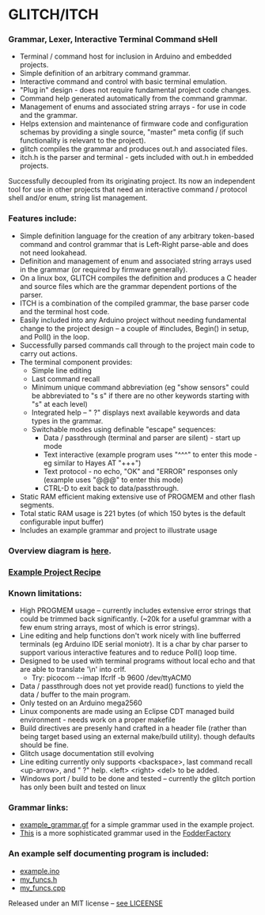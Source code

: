 # GLITCH/ITCH

### Grammar, Lexer, Interactive Terminal Command sHell

- Terminal / command host for inclusion in Arduino and embedded projects.
- Simple definition of an arbitrary command grammar.
- Interactive command and control with basic terminal emulation.
- "Plug in" design - does not require fundamental project code changes.
- Command help generated automatically from the command grammar.
- Management of enums and associated string arrays - for use in code and the grammar.
- Helps extension and maintenance of firmware code and configuration schemas by providing a single source, "master" meta config (if such functionality is relevant to the project).
 - glitch compiles the grammar and produces out.h and associated files.
 - itch.h is the parser and terminal - gets included with out.h in embedded projects.

Successfully decoupled from its originating project. Its now an independent tool for use in other projects that need an interactive command / protocol shell and/or enum, string list management.

### Features include:

- Simple definition language for the creation of any arbitrary token-based command and control grammar that is Left-Right parse-able and does not need lookahead.
- Definition and management of enum and associated string arrays used in the grammar (or required by firmware generally).
- On a linux box, GLITCH compiles the definition and produces a C header and source files which are the grammar dependent portions of the parser.
- ITCH is a combination of the compiled grammar, the base parser code and the terminal host code.
- Easily included into any Arduino project without needing fundamental change to the project design – a couple of #includes, Begin() in setup, and Poll() in the loop.
- Successfully parsed commands call through to the project main code to carry out actions.
- The terminal component provides: 
  - Simple line editing
  - Last command recall
  - Minimum unique command abbreviation (eg &quot;show sensors&quot; could be abbreviated to &quot;s s&quot; if there are no other keywords starting with &quot;s&quot; at each level)
  - Integrated help – &quot; ?&quot; displays next available keywords and data types in the grammar.
  - Switchable modes using definable "escape" sequences:
    - Data / passthrough (terminal and parser are silent) - start up mode
    - Text interactive (example program uses "^^^" to enter this mode - eg similar to Hayes AT "+++")
    - Text protocol - no echo, "OK" and "ERROR" responses only (example uses "@@@" to enter this mode)
    - CTRL-D to exit back to data/passthrough.
- Static RAM efficient making extensive use of PROGMEM and other flash segments.
- Total static RAM usage is 221 bytes (of which 150 bytes is the default configurable input buffer)
- Includes an example grammar and project to illustrate usage

### Overview diagram is [here](Overview.png).

### [Example Project Recipe](USAGE.md)

### Known limitations:

- High PROGMEM usage – currently includes extensive error strings that could be trimmed back significantly. (~20k for a useful grammar with a few enum string arrays, most of which is error strings).
- Line editing and help functions don't work nicely with line bufferred terminals (eg Arduino IDE serial moniotr). It is a char by char parser to support various interactive features and to reduce Poll() loop time.
- Designed to be used with terminal programs without local echo and that are able to translate '\n' into crlf.
  - Try: picocom --imap lfcrlf -b 9600 /dev/ttyACM0
- Data / passthrough does not yet provide read() functions to yield the data / buffer to the main program. 
- Only tested on an Arduino mega2560
- Linux components are made using an Eclipse CDT managed build environment - needs work on a proper makefile
- Build directives are presenly hand crafted in a header file (rather than being target based using an external make/build utility). though defaults should be fine.
- Glitch usage documentation still evolving
- Line editing currently only supports \<backspace\>, last command recall \<up-arrow\>, and " ?" help. \<left\> \<right\> \<del\> to be added.
- Windows port / build to be done and tested – currently the glitch portion has only been built and tested on linux

### Grammar links:
 - [example_grammar.gf](grammar/example_grammar.gf) for a simple grammar used in the example project.
 - [This](grammar/grammar.gf) is a more sophisticated grammar used in the [FodderFactory](https://github.com/winginitau/FodderFactory)

### An example self documenting program is included:
 - [example.ino](example/example.ino)
 - [my_funcs.h](example/my_funcs.h)
 - [my_funcs.cpp](example/my_funcs.cpp)

Released under an MIT license – [see LICEENSE](LICENSE)
